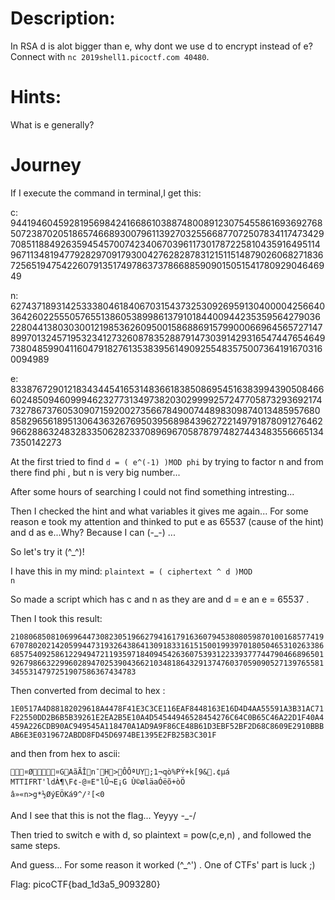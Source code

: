 # Description:
In RSA d is alot bigger than e, why dont we use d to encrypt instead of e? Connect with <code>nc 2019shell1.picoctf.com 40480</code>.

# Hints:
What is e generally?

# Journey
If I execute the command in terminal,I get this:

c: 9441946045928195698424166861038874800891230754558616936927685072387020518657466893007961139270325566877072507834117473429708511884926359454570074234067039611730178722581043591649511496711348194779282970917930042762828783121511514879026068271836725651947542260791351749786373786688590901505154178092904646949

n: 62743718931425333804618406703154373253092695913040000425664036426022555057655138605389986137910184400944235359564279036228044138030300121985362609500158688691579900066964565727147899701324571953234127326087835288791473039142931654744765464973804859904116047918276135383956149092554835750073641916703160094989

e: 8338767290121834344541653148366183850869545163839943905084666024850946099946232773134973820302999925724770587329369217473278673760530907159200273566784900744898309874013485957680858296561895130643632676950395689843962722149791878091276462966288632483283350628233708969670587879748274434835566651347350142273

At the first tried to find <code>d = ( e^(-1) )MOD phi</code> by trying to factor n and from there find phi , but n is very big number...

After some hours of searching I could not find something intresting...

Then I checked the hint and what variables it gives me again... For some reason e took my attention and thinked to put e as 65537 (cause of the hint) and d as e...Why? Because I can (-_-) ...

So let's try it (^_^)!

I have this in my mind:
<code>plaintext = ( ciphertext ^ d )MOD n</code>

So made a script which has c and n as they are and d = e an e = 65537 .

Then I took this result:

<code>21080685081069964473082305196627941617916360794538080598701001685774196707802021420599447319326438641309183316151500199397018050465310263386685754092586122949472119359718409454263607539312233937774479046689650192679866322996028947025390436621034818643291374760370590905271397655813455314797251907586367434783</code>

Then converted from decimal to hex :

<code>1E0517A4D88182029618A4478F41E3C3CE116EAF8448163E16D4D4AA55591A3B31AC71F22550DD2B6B5B39261E2EA2B5E10A4D54544946528454276C64C0B65C46A22D1F40A4459A226CDB90AC949545A118470A1AD9A9F86CE48B61D3EBF52BF2D68C8609E2910BBBAB6E3E0319672ABDD8FD45D6974BE1395E2FB25B3C301F</code>

and then from hex to ascii:

<code>¤Ø¤GAãÃÎn¯H>ÔÔªUY;1¬qò%PÝ+k[9&.¢µá
MTTIFRT'ldÀ¶\F¢-@¤E"lÛ¬E¡G
Ù©øläaÓëõ+òÖ	â»«n>g*½ØýEÖKá9^/²[<0</code>
  
And I see that this is not the flag... Yeyyy  \-_-/

Then tried to switch e with d, so plaintext = pow(c,e,n) , and followed the same steps.

And guess... For some reason it worked (^_^') . One of CTFs' part is luck ;)

Flag: picoCTF{bad_1d3a5_9093280}
